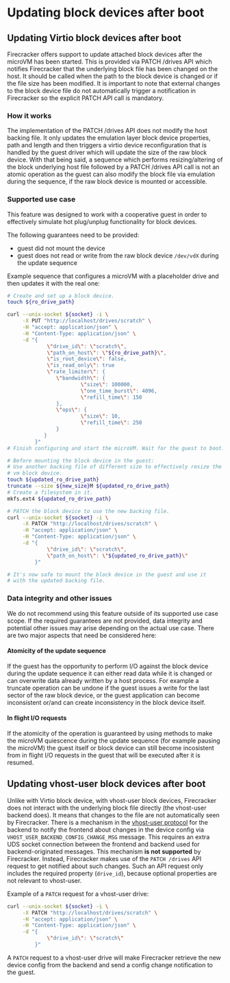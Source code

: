 # Updating block devices after boot

## Updating Virtio block devices after boot

Firecracker offers support to update attached block devices after the microVM
has been started. This is provided via PATCH /drives API which notifies
Firecracker that the underlying block file has been changed on the host. It
should be called when the path to the block device is changed or if the file
size has been modified. It is important to note that external changes to the
block device file do not automatically trigger a notification in Firecracker
so the explicit PATCH API call is mandatory.

### How it works

The implementation of the PATCH /drives API does not modify the host backing
file. It only updates the emulation layer block device properties, path and
length and then triggers a virtio device reconfiguration that is handled by the
guest driver which will update the size of the raw block device.
With that being said, a sequence which performs resizing/altering of the block
underlying host file followed by a PATCH /drives API call is not an atomic
operation as the guest can also modify the block file via emulation during
the sequence, if the raw block device is mounted or accessible.

### Supported use case

This feature was designed to work with a cooperative guest in order to
effectively simulate hot plug/unplug functionality for block devices.

The following guarantees need to be provided:

* guest did not mount the device
* guest does not read or write from the raw block device `/dev/vdX` during the
  update sequence

Example sequence that configures a microVM with a placeholder drive and then
updates it with the real one:

```bash
# Create and set up a block device.
touch ${ro_drive_path}

curl --unix-socket ${socket} -i \
     -X PUT "http://localhost/drives/scratch" \
     -H "accept: application/json" \
     -H "Content-Type: application/json" \
     -d "{
             \"drive_id\": \"scratch\",
             \"path_on_host\": \"${ro_drive_path}\",
             \"is_root_device\": false,
             \"is_read_only\": true
             \"rate_limiter\": {
                \"bandwidth\": {
                        \"size\": 100000,
                        \"one_time_burst\": 4096,
                        \"refill_time\": 150
                },
                \"ops\": {
                        \"size\": 10,
                        \"refill_time\": 250
                }
            }
         }"
# Finish configuring and start the microVM. Wait for the guest to boot.

# Before mounting the block device in the guest:
# Use another backing file of different size to effectively resize the
# vm block device.
touch ${updated_ro_drive_path}
truncate --size ${new_size}M ${updated_ro_drive_path}
# Create a filesystem in it.
mkfs.ext4 ${updated_ro_drive_path}

# PATCH the block device to use the new backing file.
curl --unix-socket ${socket} -i \
     -X PATCH "http://localhost/drives/scratch" \
     -H "accept: application/json" \
     -H "Content-Type: application/json" \
     -d "{
             \"drive_id\": \"scratch\",
             \"path_on_host\": \"${updated_ro_drive_path}\"
         }"

# It's now safe to mount the block device in the guest and use it
# with the updated backing file.
```

### Data integrity and other issues

We do not recommend using this feature outside of its supported use case scope.
If the required guarantees are not provided, data integrity and potential other
issues may arise depending on the actual use case. There are two major aspects
that need be considered here:

#### Atomicity of the update sequence

If the guest has the opportunity to perform I/O against the block device during
the update sequence it can either read data while it is changed or can
overwrite data already written by a host process. For example a truncate
operation can be undone if the guest issues a write for the last sector of the
raw block device, or the guest application can become inconsistent or/and can
create inconsistency in the block device itself.

#### In flight I/O requests

If the atomicity of the operation is guaranteed by using methods to make the
microVM quiescence during the update sequence (for example pausing the microVM)
the guest itself or block device can still become incosistent from in flight
I/O requests in the guest that will be executed after it is resumed.

## Updating vhost-user block devices after boot

Unlike with Virtio block device, with vhost-user block devices, Firecracker
does not interact with the underlying block file directly (the vhost-user
backend does). It means that changes to the file are not automatically seen
by Firecracker. There is a mechanism in the
[vhost-user protocol](https://qemu-project.gitlab.io/qemu/interop/vhost-user.html)
for the backend to notify the frontend about changes in the device config
via `VHOST_USER_BACKEND_CONFIG_CHANGE_MSG` message. This requires an extra
UDS socket connection between the frontend and backend used for
backend-originated messages. This mechanism **is not supported**
by Firecracker. Instead, Firecracker makes use of the `PATCH /drives`
API request to get notified about such changes. Such an API request
only includes the required property (`drive_id`), because optional properties
are not relevant to vhost-user.

Example of a `PATCH` request for a vhost-user drive:

```bash
curl --unix-socket ${socket} -i \
     -X PATCH "http://localhost/drives/scratch" \
     -H "accept: application/json" \
     -H "Content-Type: application/json" \
     -d "{
             \"drive_id\": \"scratch\"
         }"
```

A `PATCH` request to a vhost-user drive will make Firecracker retrieve
the new device config from the backend and send a config change notification
to the guest.
